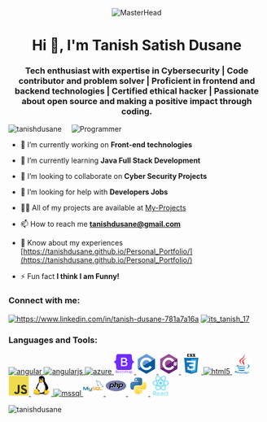 <p align="center">
    <img src="https://mir-s3-cdn-cf.behance.net/project_modules/max_1200/79731568097599.5b50bca477735.jpg" alt="MasterHead">
</p>


<h1 align="center">Hi 👋, I'm Tanish Satish Dusane</h1>
<h3 align="center">Tech enthusiast with expertise in Cybersecurity | Code contributor and problem solver | Proficient in frontend and backend technologies | Certified ethical hacker | Passionate about open source and making a positive impact through coding.</h3>


<img align="right" alt="Programmer" width="380px" src="https://cdn.dribbble.com/users/1162077/screenshots/3848914/media/7ed7d5ca074b48b328150e5a231e8d1f.gif">

<p align="left"> <img src="https://komarev.com/ghpvc/?username=tanishdusane&label=Profile%20views&color=0e75b6&style=flat" alt="tanishdusane" /> </p>

- 🔭 I’m currently working on **Front-end technologies**

- 🌱 I’m currently learning **Java Full Stack Development**

- 👯 I’m looking to collaborate on **Cyber Security Projects**

- 🤝 I’m looking for help with **Developers Jobs**

- 👨‍💻 All of my projects are available at [My-Projects](https://github.com/TanishDusane?tab=repositories)

- 📫 How to reach me **tanishdusane@gmail.com**

- 📄 Know about my experiences [https://tanishdusane.github.io/Personal_Portfolio/](https://tanishdusane.github.io/Personal_Portfolio/)

- ⚡ Fun fact **I think I am Funny!**

<h3 align="left">Connect with me:</h3>
<p align="left">
<a href="https://www.linkedin.com/in/tanish-dusane-781a7a16a/" target="blank"><img align="center" src="https://logos-world.net/wp-content/uploads/2020/05/Linkedin-Logo.png" alt="https://www.linkedin.com/in/tanish-dusane-781a7a16a" height="30" width="40" /></a>
<a href="https://instagram.com/its_tanish_17" target="blank"><img align="center" src="https://media.tenor.com/PODuLdcrSnYAAAAi/insta-instagram.gif" alt="its_tanish_17" height="30" width="40" /></a>
</p>

<h3 align="left">Languages and Tools:</h3>
<p align="left"> <a href="https://angular.io" target="_blank" rel="noreferrer"> <img src="https://miro.medium.com/v2/resize:fit:640/1*1ISnBKKdJMAb7kilkNqvbw.gif" alt="angular" width="40" height="40"/> </a> <a href="https://angular.io" target="_blank" rel="noreferrer"> <img src="https://media.tenor.com/TReUojNlZ6wAAAAi/js-javascript.gif" alt="angularjs" width="40" height="40"/> </a> <a href="https://azure.microsoft.com/en-in/" target="_blank" rel="noreferrer"> <img src="https://www.vectorlogo.zone/logos/microsoft_azure/microsoft_azure-icon.svg" alt="azure" width="40" height="40"/> </a> <a href="https://getbootstrap.com" target="_blank" rel="noreferrer"> <img src="https://raw.githubusercontent.com/devicons/devicon/master/icons/bootstrap/bootstrap-plain-wordmark.svg" alt="bootstrap" width="40" height="40"/> </a> <a href="https://www.cprogramming.com/" target="_blank" rel="noreferrer"> <img src="https://raw.githubusercontent.com/devicons/devicon/master/icons/c/c-original.svg" alt="c" width="40" height="40"/> </a> <a href="https://www.w3schools.com/cs/" target="_blank" rel="noreferrer"> <img src="https://raw.githubusercontent.com/devicons/devicon/master/icons/csharp/csharp-original.svg" alt="csharp" width="40" height="40"/> </a> <a href="https://www.w3schools.com/css/" target="_blank" rel="noreferrer"> <img src="https://raw.githubusercontent.com/devicons/devicon/master/icons/css3/css3-original-wordmark.svg" alt="css3" width="40" height="40"/> </a> <a href="https://www.w3.org/html/" target="_blank" rel="noreferrer"> <img src="https://cdn.dribbble.com/users/783/screenshots/104300/media/ab2789e9c16575237650681bbd6aa17e.gif" alt="html5" width="40" height="40"/> </a> <a href="https://www.java.com" target="_blank" rel="noreferrer"> <img src="https://raw.githubusercontent.com/devicons/devicon/master/icons/java/java-original.svg" alt="java" width="40" height="40"/> </a> <a href="https://developer.mozilla.org/en-US/docs/Web/JavaScript" target="_blank" rel="noreferrer"> <img src="https://raw.githubusercontent.com/devicons/devicon/master/icons/javascript/javascript-original.svg" alt="javascript" width="40" height="40"/> </a> <a href="https://www.linux.org/" target="_blank" rel="noreferrer"> <img src="https://raw.githubusercontent.com/devicons/devicon/master/icons/linux/linux-original.svg" alt="linux" width="40" height="40"/> </a> <a href="https://www.microsoft.com/en-us/sql-server" target="_blank" rel="noreferrer"> <img src="https://www.svgrepo.com/show/303229/microsoft-sql-server-logo.svg" alt="mssql" width="40" height="40"/> </a> <a href="https://www.mysql.com/" target="_blank" rel="noreferrer"> <img src="https://raw.githubusercontent.com/devicons/devicon/master/icons/mysql/mysql-original-wordmark.svg" alt="mysql" width="40" height="40"/> </a> <a href="https://www.php.net" target="_blank" rel="noreferrer"> <img src="https://raw.githubusercontent.com/devicons/devicon/master/icons/php/php-original.svg" alt="php" width="40" height="40"/> </a> <a href="https://www.python.org" target="_blank" rel="noreferrer"> <img src="https://raw.githubusercontent.com/devicons/devicon/master/icons/python/python-original.svg" alt="python" width="40" height="40"/> </a> <a href="https://reactjs.org/" target="_blank" rel="noreferrer"> <img src="https://raw.githubusercontent.com/devicons/devicon/master/icons/react/react-original-wordmark.svg" alt="react" width="40" height="40"/> </a> </p>

<p><img align="center" src="https://github-readme-stats.vercel.app/api/top-langs?username=tanishdusane&show_icons=true&locale=en&layout=compact" alt="tanishdusane" /></p>
